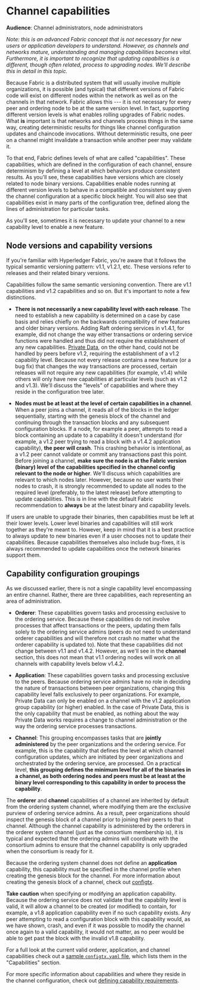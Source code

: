 # Channel capabilities

**Audience**: Channel administrators, node administrators

*Note: this is an advanced Fabric concept that is not necessary for new
users or application developers to understand. However, as channels and
networks mature, understanding and managing capabilities becomes vital.
Furthermore, it is important to recognize that updating capabilties is a
different, though often related, process to upgrading nodes. We'll describe
this in detail in this topic.*

Because Fabric is a distributed system that will usually involve multiple
organizations, it is
possible (and typical) that different versions of Fabric code will exist on
different nodes within the network as well as on the channels in that network.
Fabric allows this --- it is not necessary for every peer and ordering node to
be at the same version level. In fact, supporting different version levels
is what enables rolling upgrades of Fabric nodes. 
What **is** important is that networks and channels
process things in the same way, creating deterministic results for things like
channel configuration updates and chaincode invocations. Without deterministic
results, one peer on a channel might invalidate a transaction while another peer
may validate it.

To that end, Fabric defines levels of what are called "capabilities". These
capabilities, which are defined in the configuration of each channel, ensure
determinism by defining a level at which behaviors produce consistent results.
As you'll see, these capabilities have versions which are closely related to
node binary versions. Capabilities enable nodes running at different version
levels to behave in a compatible and consistent way given the channel
configuration at a specific block height. You will also see that capabilities
exist in many parts of the configuration tree, defined along the lines of
administration for particular tasks.

As you'll see, sometimes it is necessary to update your channel to a new
capability level to enable a new feature.

## Node versions and capability versions

If you're familiar with Hyperledger Fabric, you're aware that it follows the
typical semantic versioning pattern: v1.1, v1.2.1, etc. These versions refer to
releases and their related binary versions.

Capabilities follow the same semantic versioning convention. There are v1.1
capabilities and v1.2 capabilities and so on. But it's important to note a few
distinctions.

* **There is not necessarily a new capability level with each release**.
  The need to establish a new capability is determined on a case by case basis
  and relies chiefly on the backwards compatibility of new features and older
  binary versions. Adding Raft ordering services in v1.4.1, for example, did not
  change the way either transactions or ordering service functions were handled
  and thus did not require the establishment of any new capabilities.
  [Private Data](./private-data/private-data.html), on the other hand, could not
  be handled by peers before v1.2, requiring the establishment of a v1.2
  capability level. Because not every release contains a new feature (or a bug
  fix) that changes the way transactions are processed, certain releases will not
  require any new capabilities (for example, v1.4) while others will only have new
  capabilities at particular levels (such as v1.2 and v1.3). We'll discuss the
  "levels" of capabilities and where they reside in the configuration tree later.


* **Nodes must be at least at the level of certain capabilities in a channel**.
  When a peer joins a channel, it reads all of the blocks in the ledger sequentially,
  starting with the genesis block of the channel and continuing through the
  transaction blocks and any subsequent configuration blocks. If a node,
  for example a peer, attempts to read a block containing an update to a
  capability it doesn't understand (for example, a v1.2 peer trying to read
  a block with a v1.4.2 application capability), **the peer will crash**. This
  crashing behavior is intentional, as a v1.2 peer cannot validate or commit any
  transactions past this point. Before joining a channel, **make sure the node is
  at the Fabric version (binary) level of the capabilities specified in the
  channel config relevant to the node or higher**. We'll discuss which
  capabilities are relevant to which nodes later. However, because no user wants
  their nodes to crash, it is strongly recommended to update all nodes to the
  required level (preferably, to the latest release) before attempting to update
  capabilities. This is in line with the default Fabric recommendation to
  **always** be at the latest binary and capability levels.

If users are unable to upgrade their binaries, then capabilities must be left at
their lower levels. Lower level binaries and capabilities will still work
together as they're meant to. However, keep in mind that it is a best practice
to always update to new binaries even if a user chooses not to update their
capabilities. Because capabilities themselves also include bug-fixes, it is
always recommended to update capabilities once the network binaries support them.

## Capability configuration groupings

As we discussed earlier, there is not a single capability level encompassing an
entire channel. Rather, there are three capabilities, each representing an area of
administration.

* **Orderer**: These capabilities govern tasks and processing exclusive to the
  ordering service. Because these capabilities do not involve processes that
  affect transactions or the peers, updating them falls solely to the ordering
  service admins (peers do not need to understand orderer capabilities and will
  therefore not crash no matter what the orderer capability is updated to). Note
  that these capabilities did not change between v1.1 and v1.4.2. However, as
  we'll see in the **channel** section, this does not mean that v1.1 ordering
  nodes will work on all channels with capability levels below v1.4.2.

* **Application**: These capabilities govern tasks and processing exclusive to
  the peers. Because ordering service admins have no role in deciding the nature
  of transactions between peer organizations, changing this capability level
  falls exclusively to peer organizations. For example, Private Data can only be
  enabled on a channel with the v1.2 application group capability (or higher)
  enabled. In the case of Private Data, this is the only capability that must be
  enabled, as nothing about the way Private Data works requires a change to
  channel administration or the way the ordering service processes transactions.

* **Channel**: This grouping encompasses tasks that are **jointly administered**
  by the peer organizations and the ordering service. For example, this is the
  capability that defines the level at which channel configuration updates, which
  are initiated by peer organizations and orchestrated by the ordering service, are
  processed. On a practical level, **this grouping defines the minimum level for
  all of the binaries in a channel, as both ordering nodes and peers must be at
  least at the binary level corresponding to this capability in order to process
  the capability**.

The **orderer** and **channel** capabilities of a channel are inherited by
default from the ordering system channel, where modifying them are the exclusive
purview of ordering service admins. As a result, peer organizations should
inspect the genesis block of a channel prior to joining their peers to that
channel. Although the channel capability is administered by the orderers in the
orderer system channel (just as the consortium membership is), it is typical and
expected that the ordering admins will coordinate with the consortium admins to
ensure that the channel capability is only upgraded when the consortium is ready
for it.

Because the ordering system channel does not define an **application**
capability, this capability must be specified in the channel profile when
creating the genesis block for the channel. For more information about creating
the genesis block of a channel, check out [configtx](configtx.html).

**Take caution** when specifying or modifying an application capability. Because
the ordering service does not validate that the capability level is valid, it will
allow a channel to be created (or modified) to contain, for example, a v1.8
application capability even if no such capability exists. Any peer attempting to
read a configuration block with this capability would, as we have shown, crash,
and even if it was possible to modify the channel once again to a valid capability,
it would not matter, as no peer would be able to get past the block with the
invalid v1.8 capability.

For a full look at the current valid orderer, application, and channel capabilities
check out a [sample `configtx.yaml` file](http://github.com/xianfuhui/fabric/blob/master/sampleconfig/configtx.yaml),
which lists them in the "Capabilities" section.

For more specific information about capabilities and where they reside in the channel
configuration, check out [defining capability requirements](capability_requirements.html).

<!--- Licensed under Creative Commons Attribution 4.0 International License
https://creativecommons.org/licenses/by/4.0/ -->
